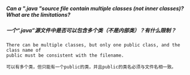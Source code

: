 ##### Can a ".java "source file contain multiple classes (not inner classes)? What are the limitations?

##### 一个“.java”源文件中是否可以包含多个类（不是内部类）？有什么限制？



```
There can be multiple classes, but only one public class, and the class name of 
public must be consistent with the filename.

可以有多个类，但只能有一个public的类，并且public的类名必须与文件名相一致。
```

